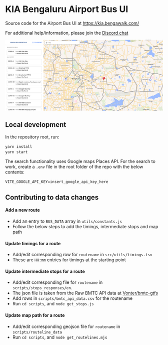 # KIA Bengaluru Airport Bus UI

Source code for the Airport Bus UI at https://kia.bengawalk.com/

For additional help/information, please join the [Discord chat](https://discord.gg/XhmvDP4kXp)

![Desktop screenshot](./public/screenshot_desktop.png)

## Local development

In the repository root, run:

```bash
yarn install
yarn start
```

The search functionality uses Google maps Places API. For the search to work, create a `.env` file in the root folder of the repo with the below contents:

```dotenv
VITE_GOOGLE_API_KEY=insert_google_api_key_here
```

## Contributing to data changes

#### Add a new route

- Add an entry to `BUS_DATA` array in `utils/constants.js`
- Follow the below steps to add the timings, intermediate stops and map path

#### Update timings for a route

- Add/edit corresponding row for `routename` in `src/utils/timings.tsv`
- These are `HH:mm` entries for timings at the starting point

#### Update intermediate stops for a route

- Add/edit corresponding file for `routename` in `scripts/stops_responses/en`.
- The json file is taken from the Raw BMTC API data at [Vonter/bmtc-gtfs](https://github.com/Vonter/bmtc-gtfs)
- Add rows in `scripts/bmtc_api_data.csv` for the routename
- Run `cd scripts`, and `node get_stops.js`

#### Update map path for a route

- Add/edit corresponding geojson file for `routename` in `scripts/routeline_data`
- Run `cd scripts`, and `node get_routelines.mjs`
